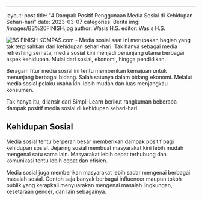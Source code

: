 ---
layout: post
title: "4 Dampak Positif Penggunaan Media Sosial di Kehidupan Sehari-hari"
date: 2023-03-07
categories: Berita
img: /images/BS%20FINISH.jpg
author: Wasis H.S.
editor: Wasis H.S.

![BS FINISH](https://user-images.githubusercontent.com/124013543/223737121-8629734a-c29f-4459-ad98-450308e6453a.jpg)
KOMPAS.com - Media sosial saat ini merupakan bagian yang tak terpisahkan dari kehidupan sehari-hari. Tak hanya sebagai media refreshing semata, media sosial kini menjadi penunjang utama berbagai aspek kehidupan. Mulai dari sosial, ekonomi, hingga pendidikan. 

Beragam fitur media sosial ini tentu memberikan kemajuan untuk menunjang berbagai bidang. Salah satunya dalam bidang ekonomi. Melalui media sosial pelaku usaha kini lebih mudah dan luas menjangkau konsumen.

Tak hanya itu, dilansir dari Simpli Learn berikut rangkuman beberapa dampak positif media sosial di kehidupan sehari-hari. 

## Kehidupan Sosial
Media sosial tentu berperan besar memberikan dampak positif bagi kehidupan sosial. Jejaring sosial membuat masyarakat kini lebih mudah mengenal satu sama lain. Masyarakat lebih cepat terhubung dan komunikasi tentu lebih cepat dan efisien. 

Media sosial juga memberikan masyarakat lebih sadar mengenai berbagai masalah sosial. Contoh saja banyak berbagai influencer maupun tokoh publik yang kerapkali menyuarakan mengenai masalah lingkungan, kesetaraan gender, dan lain sebagainya. 

